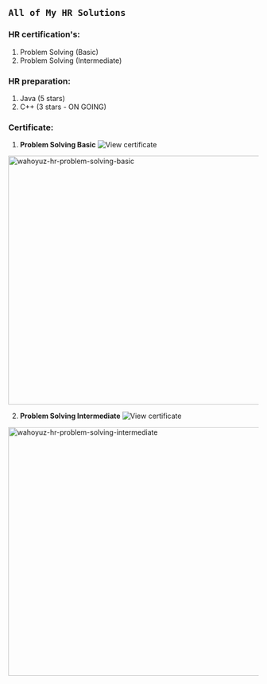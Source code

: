 ## **`All of My HR Solutions`**
### HR certification's:
1. Problem Solving (Basic)
2. Problem Solving (Intermediate)

### HR preparation:
1. Java (5 stars)
2. C++ (3 stars - ON GOING)

### Certificate:
1. **Problem Solving Basic**
![View certificate](https://www.hackerrank.com/certificates/d7e426e38956?test_finished=true)
<img src="https://github.com/wahoyuz/HackerRank/blob/main/problem-solving-basic/certificate.png" alt="wahoyuz-hr-problem-solving-basic" width="700" height="500">

2. **Problem Solving Intermediate**
![View certificate](https://www.hackerrank.com/certificates/5a7fc140cea2)
<img src="https://github.com/wahoyuz/HackerRank/blob/main/problem-solving-intermediate/certificate.png" alt="wahoyuz-hr-problem-solving-intermediate" width="700" height="500">
